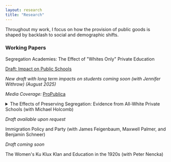 ```yaml
---
layout: research
title: "Research"
---
```


Throughout my work, I focus on how the provision of public goods is shaped by backlash to social and demographic shifts. 

### **Working Papers**
Segregation Academies: The Effect of "Whites Only" Private Education 

[Draft: Impact on Public Schools](assets/files/williamson_segac.pdf) 

*New draft with long term impacts on students coming soon (with Jennifer Withrow) (August 2025)*

*Media Coverage:* [ProPublica](https://www.propublica.org/article/alabama-researchers-segregation-academies-school-vouchers)

<details>
    <summary>The Effects of Preserving Segregation: Evidence from All-White Private Schools (with Michael Holcomb)</summary>
    Institutionalized backlash may be an important mediator of social progress. In the post-Brown v. Board (1954) U.S. South, white citizens established de jure segregationist private schools. These “segregation academies” effectively impeded efforts to integrate schools, especially in rural areas (Williamson, 2024). In this paper, we study the consequences of this preservation of segregation on historical voting behavior and later racial attitudes in the Southeast. We argue that segregation academies entrenched a culture of racial division in places that otherwise would have made steps toward integration. Using difference-in-differences designs around the openings of segregation academies, we find a shift in anti-Black racial attitudes in White respondents in treated counties and a decline in local Black political representation. We discuss potential explanations for these patterns and extensions for future work.
</details>

*Draft available upon request*

Immigration Policy and Party (with James Feigenbaum, Maxwell Palmer, and Benjamin Schneer)

*Draft coming soon*

The Women's Ku Klux Klan and Education in the 1920s (with Peter Nencka)
